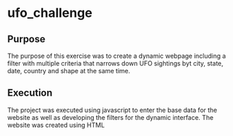 # ufo_challenge

## Purpose
The purpose of this exercise was to create a dynamic webpage including a filter with multiple criteria that narrows down UFO sightings byt city, state, date, country and shape at the same time.

## Execution
The project was executed using javascript to enter the base data for the website as well as developing the filters for the dynamic interface.  The website was created using HTML

